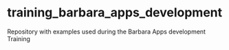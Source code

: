 # training_barbara_apps_development
Repository with examples used during the Barbara Apps development Training
